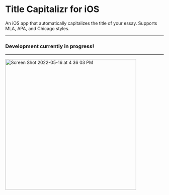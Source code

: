 # Title Capitalizr for iOS
An iOS app that automatically capitalizes the title of your essay. Supports MLA, APA, and Chicago styles.

---

### Development currently in progress!

---

<img width="416" alt="Screen Shot 2022-05-16 at 4 36 03 PM" src="https://user-images.githubusercontent.com/35755386/168678628-c35b3703-abf5-419a-9d9c-e8da87f93cc5.png">
